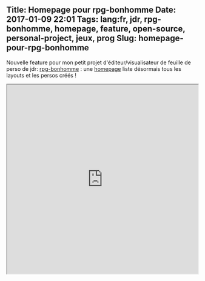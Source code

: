 Title: Homepage pour rpg-bonhomme
Date: 2017-01-09 22:01
Tags: lang:fr, jdr, rpg-bonhomme, homepage, feature, open-source, personal-project, jeux, prog
Slug: homepage-pour-rpg-bonhomme
---
Nouvelle feature pour mon petit projet d'éditeur/visualisateur de feuille de perso de jdr: [rpg-bonhomme](https://github.com/Lucas-C/rpg-bonhomme) : une [homepage](https://chezsoi.org/lucas/jdr/rpg-bonhomme) liste désormais tous les layouts et les persos créés !

<iframe style="width:100%" height="500" src="https://chezsoi.org/lucas/jdr/rpg-bonhomme/"></iframe>

